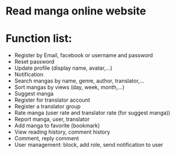 # Read manga online website

# Function list:
 - Register by Email, facebook or username and password
 - Reset password
 - Update profile (display name, avatar,...)
 - Notification
 - Search mangas by name, genre, author, translator,...
 - Sort mangas by views (day, week, month,...)
 - Suggest manga
 - Register for translator account
 - Register a translator group
 - Rate manga (user rate and translator rate (for suggest manga))
 - Report manga, user, translator
 - Add manga to favorite (bookmark)
 - View reading history, comment history
 - Comment, reply comment
 - User management: block, add role, send notification to user

